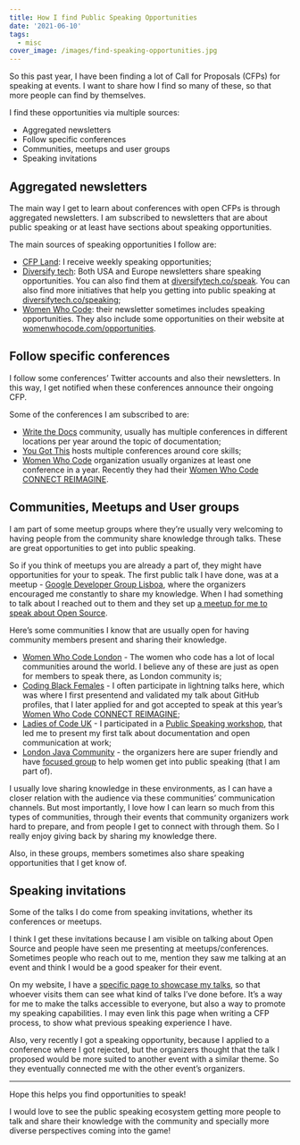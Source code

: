 ```yaml
---
title: How I find Public Speaking Opportunities
date: '2021-06-10'
tags:
  - misc
cover_image: /images/find-speaking-opportunities.jpg
---
```


<!--![cover image with post title, microphone and sparkles emoji](/images/find-speaking-opportunities.jpg)-->

So this past year, I have been finding a lot of Call for Proposals (CFPs) for speaking at events. I want to share how I find so many of these, so that more people can find by themselves.

I find these opportunities via multiple sources:
* Aggregated newsletters
* Follow specific conferences
* Communities, meetups and user groups
* Speaking invitations

## Aggregated newsletters

The main way I get to learn about conferences with open CFPs is through aggregated newsletters. I am subscribed to newsletters that are about public speaking or at least have sections about speaking opportunities.

The main sources of speaking opportunities I follow are:
* [CFP Land](https://www.cfpland.com/): I receive weekly speaking opportunities;
* [Diversify tech](https://www.diversifytech.co): Both USA and Europe newsletters share speaking opportunities. You can also find them at [diversifytech.co/speak](https://www.diversifytech.co/speak). You can also find more initiatives that help you getting into public speaking at [diversifytech.co/speaking](https://www.diversifytech.co/speaking);
* [Women Who Code](https://www.womenwhocode.com): their newsletter sometimes includes speaking opportunities. They also include some opportunities on their website at [womenwhocode.com/opportunities](https://www.womenwhocode.com/opportunities).


## Follow specific conferences

I follow some conferences’ Twitter accounts and also their newsletters. In this way, I get notified when these conferences announce their ongoing CFP.

Some of the conferences I am subscribed to are:
* [Write the Docs](https://www.writethedocs.org/) community, usually has multiple conferences in different locations per year around the topic of documentation;
* [You Got This](https://yougotthis.io/) hosts multiple conferences around core skills;
* [Women Who Code](https://www.womenwhocode.com/) organization usually organizes at least one conference in a year. Recently they had their [Women Who Code CONNECT REIMAGINE](https://connectreimagine.womenwhocode.dev/).

## Communities, Meetups and User groups

I am part of some meetup groups where they’re usually very welcoming to having people from the community share knowledge through talks. These are great opportunities to get into public speaking.

So if you think of meetups you are already a part of, they might have opportunities for your to speak. The first public talk I have done, was at a meetup - [Google Developer Group Lisboa](https://gdg.community.dev/gdg-lisboa/), where the organizers encouraged me constantly to share my knowledge. When I had something to talk about I reached out to them and they set up [a meetup for me to speak about Open Source](https://www.meetup.com/gdglisbon/events/254345727/). 

Here’s some communities I know that are usually open for having community members present and sharing their knowledge.

* [Women Who Code London](https://www.meetup.com/Women-Who-Code-London/) - The women who code has a lot of local communities around the world. I believe any of these are just as open for members to speak there, as London community is;
* [Coding Black Females](https://www.meetup.com/Coding-Black-Females/) - I often participate in lightning talks here, which was where I first presentend and validated my talk about GitHub profiles, that I later applied for and got accepted to speak at this year’s [Women Who Code CONNECT REIMAGINE](https://connectreimagine.womenwhocode.dev/);
* [Ladies of Code UK](https://www.meetup.com/Ladies-of-Code-UK/) - I participated in a [Public Speaking workshop](https://www.meetup.com/Ladies-of-Code-UK/events/272472641/), that led me to present my first talk about documentation and open communication at work;
* [London Java Community](https://www.meetup.com/Londonjavacommunity/) - the organizers here are super friendly and have [focused group](https://meetamentor.co.uk/aspiring-women-speakers/) to help women get into public speaking (that I am part of).

I usually love sharing knowledge in these environments, as I can have a closer relation with the audience via these communities’ communication channels. But most importantly, I love how I can learn so much from this types of communities, through their events that community organizers work hard to prepare, and from people I get to connect with through them. So I really enjoy giving back by sharing my knowledge there.

Also, in these groups, members sometimes also share speaking opportunities that I get know of.

## Speaking invitations

Some of the talks I do come from speaking invitations, whether its conferences or meetups.

I think I get these invitations because I am visible on talking about Open Source and people have seen me presenting at meetups/conferences. Sometimes people who reach out to me, mention they saw me talking at an event and think I would be a good speaker for their event.

On my website, I have a [specific page to showcase my talks](https://isabelcosta.github.io/talks/), so that whoever visits them can see what kind of talks I’ve done before. It’s a way for me to make the talks accessible to everyone, but also a way to promote my speaking capabilities. I may even link this page when writing a CFP process, to show what previous speaking experience I have.

Also, very recently I got a speaking opportunity, because I applied to a conference where I got rejected, but the organizers thought that the talk I proposed would be more suited to another event with a similar theme. So they eventually connected me with the other event’s organizers.

---

Hope this helps you find opportunities to speak!

I would love to see the public speaking ecosystem getting more people to talk and share their knowledge with the community and specially more diverse perspectives coming into the game!
